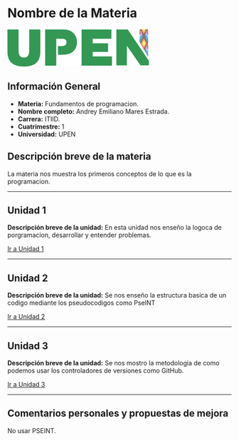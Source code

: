 # Nombre de la Materia

![Logo de la Universidad](./img/logoupen.png)

## Información General
- **Materia:** Fundamentos de programacion.  
- **Nombre completo:** Andrey Emiliano Mares Estrada.  
- **Carrera:** ITIID.  
- **Cuatrimestre:** 1  
- **Universidad:** UPEN  

## Descripción breve de la materia
La materia nos muestra los primeros conceptos de lo que es la programacion.

---

## Unidad 1
**Descripción breve de la unidad:** En esta unidad nos enseño la logoca de porgramacion, desarrollar y entender problemas.  

[Ir a Unidad 1](./U1)

---

## Unidad 2
**Descripción breve de la unidad:** Se nos enseño la estructura basica de un codigo mediante los pseudocodigos como PseINT  

[Ir a Unidad 2](./U2)

---

## Unidad 3
**Descripción breve de la unidad:** Se nos mostro la metodologia de como podemos usar los controladores de versiones como GitHub.  

[Ir a Unidad 3](./U3)

---

## Comentarios personales y propuestas de mejora
No usar PSEINT.
